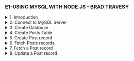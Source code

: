 ### [E1-USING MYSQL WITH NODE.JS - BRAD TRAVESY](https://www.youtube.com/watch?v=EN6Dx22cPRI&ab_channel=TraversyMedia)

<details>
  <summary>1. Introduction </summary>

# Initialize npm

```jsbs
npm init -y
```

# Install mysql and express

```jsbs
npm install --save mysql express
```

# Install nodemon

```jsbs
npm install nodemon --save-dev
```

### x-mysqlnode-project/package.json:

```js
{
  "name": "x-mysqlnode-project",
  "version": "1.0.0",
  "description": "",
  "main": "index.js",
  "scripts": {
    "dev": "nodemon app.js",
    "test": "echo \"Error: no test specified\" && exit 1"
  },
  "author": "",
  "license": "ISC",
  "dependencies": {
    "express": "^4.18.2",
    "mysql": "^2.18.1"
  },
  "devDependencies": {
    "nodemon": "^2.0.22"
  }
}
```

### x-mysqlnode-project/app.js:

```js
const express = require("express");
const mysql = require("mysql");

const app = express();

app.listen("3000", () => {
  console.log("Server started on port 3000");
});
```

# run server:

```jsbs
npm run dev
```

![](https://github.com/omeatai/React-Tutorial/assets/32337103/3452f90e-b4c2-429f-9dca-a94f1067881d)
![](https://github.com/omeatai/React-Tutorial/assets/32337103/a25db0be-6c5f-4561-a832-ca9107cd392d)

</details>

<details>
  <summary>2. Connect to MySQL Server </summary>

# Connect to MySQL Server

### x-mysqlnode-project/app.js:

```js
const express = require("express");
const mysql = require("mysql");

const app = express();

// create connection
const db = mysql.createConnection({
  host: "localhost",
  user: "root",
  password: "",
  //   database: "nodemysql",
});

// Connect
db.connect((err) => {
  if (err) {
    throw err;
  }
  console.log("MySql Connected...");
});

// query db
db.query("SELECT 1 + 1 AS solution", function (error, results, fields) {
  if (error) {
    throw error;
  }
  console.log(results);
  console.log("The solution is: ", results[0].solution);
});

//close connection
db.end();

app.listen("3000", () => {
  console.log("Server started on port 3000");
});
```

# output:

```js
// MacBook-Air x-mysqlnode-project % npm run dev

// > x-mysqlnode-project@1.0.0 dev
// > nodemon app.js

// [nodemon] 2.0.22
// [nodemon] to restart at any time, enter `rs`
// [nodemon] watching path(s): *.*
// [nodemon] watching extensions: js,mjs,json
// [nodemon] starting `node app.js`
// Server started on port 3000
// MySql Connected...
// [ RowDataPacket { solution: 2 } ]
// The solution is:  2
```

![](https://github.com/omeatai/React-Tutorial/assets/32337103/c924fab0-f998-47e7-b707-cbf9bd12476c)

</details>

<details>
  <summary>3. Create Database </summary>

# Create Database

### x-mysqlnode-project/app.js:

```jsbs
// Create DB
app.get("/createdb", (req, res) => {
  let sql = "CREATE DATABASE IF NOT EXISTS nodemysql";
  db.query(sql, (err, result) => {
    if (err) {
      return res.json({ err });
    }
    res.json({ result, message: "Database created..." });
  });
});
```

```js
const express = require("express");
const mysql = require("mysql");

const app = express();

// create connection
const db = mysql.createConnection({
  host: "localhost",
  user: "root",
  password: "",
  //   database: "nodemysql",
});

// Connect
db.connect((err) => {
  if (err) {
    throw err;
  }
  console.log("MySql Connected...");
});

// Create DB
app.get("/createdb", (req, res) => {
  let sql = "CREATE DATABASE IF NOT EXISTS nodemysql";
  db.query(sql, (err, result) => {
    if (err) {
      return res.json({ err });
    }
    res.json({ result, message: "Database created..." });
  });
});

// query db
// db.query("SELECT 1 + 1 AS solution", function (error, results, fields) {
//   if (error) {
//     throw error;
//   }
//   console.log(results);
//   console.log("The solution is: ", results[0].solution);
// });

//close connection
// db.end();

app.listen("3000", () => {
  console.log("Server started on port 3000");
});
```

![](https://github.com/omeatai/React-Tutorial/assets/32337103/b94d00a0-27b4-4750-92d3-35988450e088)
![](https://github.com/omeatai/React-Tutorial/assets/32337103/4b2060c8-0933-4bf4-b85d-b73a79925ed7)
![](https://github.com/omeatai/React-Tutorial/assets/32337103/2b44638a-3054-49ff-9063-0d1132b75f99)

</details>

<details>
  <summary>4. Create Posts Table </summary>

# Create Posts Table

### x-mysqlnode-project/app.js:

```jsbs
// Create table
app.get("/createpoststable", (req, res) => {
  let sql =
    "CREATE TABLE posts(id int AUTO_INCREMENT, title VARCHAR(255), body VARCHAR(255), PRIMARY KEY(id) )";
  db.query(sql, (err, result) => {
    if (err) {
      throw err;
    }
    res.json({ result, message: "Posts table created..." });
  });
});
```

```js
const express = require("express");
const mysql = require("mysql");

const app = express();

// create connection
const db = mysql.createConnection({
  host: "localhost",
  user: "root",
  password: "",
  database: "nodemysql",
});

// Connect
db.connect((err) => {
  if (err) {
    throw err;
  }
  console.log("MySql Connected...");
});

// Create table
app.get("/createpoststable", (req, res) => {
  let sql =
    "CREATE TABLE posts(id int AUTO_INCREMENT, title VARCHAR(255), body VARCHAR(255), PRIMARY KEY(id) )";
  db.query(sql, (err, result) => {
    if (err) {
      throw err;
    }
    res.json({ result, message: "Posts table created..." });
  });
});

//Create DB
// app.get("/createdb", (req, res) => {
//   let sql = "CREATE DATABASE IF NOT EXISTS nodemysql";
//   db.query(sql, (err, result) => {
//     if (err) {
//       return res.json({ err });
//     }
//     res.json({ result, message: "Database created..." });
//   });
// });

// query db
// db.query("SELECT 1 + 1 AS solution", function (error, results, fields) {
//   if (error) {
//     throw error;
//   }
//   console.log(results);
//   console.log("The solution is: ", results[0].solution);
// });

//close connection
// db.end();

app.listen("3000", () => {
  console.log("Server started on port 3000");
});
```

![](https://github.com/omeatai/React-Tutorial/assets/32337103/755134fb-c519-4dfb-80bc-60ece1937b7e)
![](https://github.com/omeatai/React-Tutorial/assets/32337103/f5cbfdb7-4e96-4cc2-b0b6-635d268ed2be)
![](https://github.com/omeatai/React-Tutorial/assets/32337103/55b403a2-e731-49cc-b217-ba6c9a16eaa6)
![](https://github.com/omeatai/React-Tutorial/assets/32337103/bf53f287-08e1-4c88-aed4-f2f858a9e89e)

</details>

<details>
  <summary>5. Create Post record </summary>

# Create Post record

### x-mysqlnode-project/app.js:

```jsbs
// Insert post
app.get("/addpost", (req, res) => {
  let post = { title: "Post One", body: "This is post number one" };
  let sql = "INSERT INTO posts SET ?";
  let query = db.query(sql, post, (err, result) => {
    if (err) {
      throw err;
    }
    res.json({ result, message: "Post added..." });
  });
});
```

```js
const express = require("express");
const mysql = require("mysql");

const app = express();

// create connection
const db = mysql.createConnection({
  host: "localhost",
  user: "root",
  password: "",
  database: "nodemysql",
});

// Connect
db.connect((err) => {
  if (err) {
    throw err;
  }
  console.log("MySql Connected...");
});

// Insert post
app.get("/addpost", (req, res) => {
  let post = { title: "Post One", body: "This is post number one" };
  let sql = "INSERT INTO posts SET ?";
  let query = db.query(sql, post, (err, result) => {
    if (err) {
      throw err;
    }
    res.json({ result, message: "Post added..." });
  });
});

// Create table
// app.get("/createpoststable", (req, res) => {
//   let sql =
//     "CREATE TABLE posts(id int AUTO_INCREMENT, title VARCHAR(255), body VARCHAR(255), PRIMARY KEY(id) )";
//   db.query(sql, (err, result) => {
//     if (err) {
//       throw err;
//     }
//     res.json({ result, message: "Posts table created..." });
//   });
// });

// Create DB
// app.get("/createdb", (req, res) => {
//   let sql = "CREATE DATABASE IF NOT EXISTS nodemysql";
//   db.query(sql, (err, result) => {
//     if (err) {
//       return res.json({ err });
//     }
//     res.json({ result, message: "Database created..." });
//   });
// });

// query db
// db.query("SELECT 1 + 1 AS solution", function (error, results, fields) {
//   if (error) {
//     throw error;
//   }
//   console.log(results);
//   console.log("The solution is: ", results[0].solution);
// });

//close connection
// db.end();

app.listen("3000", () => {
  console.log("Server started on port 3000");
});
```

![](https://github.com/omeatai/React-Tutorial/assets/32337103/0da8f426-2b6a-4dcc-a82e-ef832c72571a)
![](https://github.com/omeatai/React-Tutorial/assets/32337103/b34a297c-1b4c-4b2c-b450-5cd429633ea8)
![](https://github.com/omeatai/React-Tutorial/assets/32337103/e39f3edd-ec09-42a2-b827-9b55a53bd7ab)

</details>

<details>
  <summary>6. Fetch Posts records </summary>

# Fetch posts Table records

### x-mysqlnode-project/app.js:

```jsbs
//Select post
app.get("/getposts", (req, res) => {
  let sql = "SELECT * FROM posts";
  let query = db.query(sql, (err, result) => {
    if (err) {
      throw err;
    }
    res.json({ result, message: "Post fetched..." });
  });
});

app.listen("3000", () => {
  console.log("Server started on port 3000");
});
```

```js
const express = require("express");
const mysql = require("mysql");

const app = express();

// create connection
const db = mysql.createConnection({
  host: "localhost",
  user: "root",
  password: "",
  database: "nodemysql",
});

// Connect
db.connect((err) => {
  if (err) {
    throw err;
  }
  console.log("MySql Connected...");
});

//Select post
app.get("/getposts", (req, res) => {
  let sql = "SELECT * FROM posts";
  let query = db.query(sql, (err, result) => {
    if (err) {
      throw err;
    }
    res.json({ result, message: "Post fetched..." });
  });
});

app.listen("3000", () => {
  console.log("Server started on port 3000");
});

// Insert post
app.get("/addpost", (req, res) => {
  let post = { title: "Post Two", body: "This is post number two" };
  let sql = "INSERT INTO posts SET ?";
  let query = db.query(sql, post, (err, result) => {
    if (err) {
      throw err;
    }
    res.json({ result, message: "Post added..." });
  });
});

// Create table
// app.get("/createpoststable", (req, res) => {
//   let sql =
//     "CREATE TABLE posts(id int AUTO_INCREMENT, title VARCHAR(255), body VARCHAR(255), PRIMARY KEY(id) )";
//   db.query(sql, (err, result) => {
//     if (err) {
//       throw err;
//     }
//     res.json({ result, message: "Posts table created..." });
//   });
// });

// Create DB
// app.get("/createdb", (req, res) => {
//   let sql = "CREATE DATABASE IF NOT EXISTS nodemysql";
//   db.query(sql, (err, result) => {
//     if (err) {
//       return res.json({ err });
//     }
//     res.json({ result, message: "Database created..." });
//   });
// });

// query db
// db.query("SELECT 1 + 1 AS solution", function (error, results, fields) {
//   if (error) {
//     throw error;
//   }
//   console.log(results);
//   console.log("The solution is: ", results[0].solution);
// });

//close connection
// db.end();
```

![](https://github.com/omeatai/React-Tutorial/assets/32337103/3e7f9d7e-7d22-450e-8d92-824b87ec0e1b)
![](https://github.com/omeatai/React-Tutorial/assets/32337103/e374f27e-dc1f-468b-b4b4-c7898a12522f)
![](https://github.com/omeatai/React-Tutorial/assets/32337103/a99db33c-b956-4fa2-9927-69b398cb8a16)

</details>

<details>
  <summary>7. Fetch a Post record </summary>

# Fetch a Post record

### x-mysqlnode-project/app.js:

```jsbs
//Select a post
app.get("/getpost/:id", (req, res) => {
  const { id } = req.params;
  let sql = `SELECT * FROM posts WHERE id = ${id}`;
  let query = db.query(sql, (err, result) => {
    if (err) {
      throw err;
    }
    res.json({ result, message: "Post fetched..." });
  });
});
```

```js
const express = require("express");
const mysql = require("mysql");

const app = express();

// create connection
const db = mysql.createConnection({
  host: "localhost",
  user: "root",
  password: "",
  database: "nodemysql",
});

// Connect
db.connect((err) => {
  if (err) {
    throw err;
  }
  console.log("MySql Connected...");
});

//Select a post
app.get("/getpost/:id", (req, res) => {
  const { id } = req.params;
  let sql = `SELECT * FROM posts WHERE id = ${id}`;
  let query = db.query(sql, (err, result) => {
    if (err) {
      throw err;
    }
    res.json({ result, message: "Post fetched..." });
  });
});

//Select posts
app.get("/getposts", (req, res) => {
  let sql = "SELECT * FROM posts";
  let query = db.query(sql, (err, result) => {
    if (err) {
      throw err;
    }
    res.json({ result, message: "Post fetched..." });
  });
});

app.listen("3000", () => {
  console.log("Server started on port 3000");
});

//Insert post
app.get("/addpost", (req, res) => {
  let post = { title: "Post Two", body: "This is post number two" };
  let sql = "INSERT INTO posts SET ?";
  let query = db.query(sql, post, (err, result) => {
    if (err) {
      throw err;
    }
    res.json({ result, message: "Post added..." });
  });
});

// Create table
// app.get("/createpoststable", (req, res) => {
//   let sql =
//     "CREATE TABLE posts(id int AUTO_INCREMENT, title VARCHAR(255), body VARCHAR(255), PRIMARY KEY(id) )";
//   db.query(sql, (err, result) => {
//     if (err) {
//       throw err;
//     }
//     res.json({ result, message: "Posts table created..." });
//   });
// });

// Create DB
// app.get("/createdb", (req, res) => {
//   let sql = "CREATE DATABASE IF NOT EXISTS nodemysql";
//   db.query(sql, (err, result) => {
//     if (err) {
//       return res.json({ err });
//     }
//     res.json({ result, message: "Database created..." });
//   });
// });

// query db
// db.query("SELECT 1 + 1 AS solution", function (error, results, fields) {
//   if (error) {
//     throw error;
//   }
//   console.log(results);
//   console.log("The solution is: ", results[0].solution);
// });

//close connection
// db.end();
```

![](https://github.com/omeatai/React-Tutorial/assets/32337103/1399341f-0338-4348-adcb-e1acfee68e18)
![](https://github.com/omeatai/React-Tutorial/assets/32337103/f34de5c0-6991-4894-9574-458e19c9a26a)
![](https://github.com/omeatai/React-Tutorial/assets/32337103/cd557320-980e-45c2-bb37-01d02600c627)

</details>

<details>
  <summary>8. Update a Post record </summary>

# Update a Post record

### x-mysqlnode-project/app.js:

```jsbs
//Update a post
app.get("/updatepost/:id", (req, res) => {
  const { id } = req.params;
  const newTitle = "Updated Title";
  let sql = `UPDATE posts SET title = ${newTitle} WHERE id = ${id}`;
  let query = db.query(sql, (err, result) => {
    if (err) {
      throw err;
    }
    res.json({ result, message: "Post updated..." });
  });
});

```

```js
const express = require("express");
const mysql = require("mysql");

const app = express();

// create connection
const db = mysql.createConnection({
  host: "localhost",
  user: "root",
  password: "",
  database: "nodemysql",
});

// Connect
db.connect((err) => {
  if (err) {
    throw err;
  }
  console.log("MySql Connected...");
});

//Update a post
app.get("/updatepost/:id", (req, res) => {
  const { id } = req.params;
  const newTitle = "Updated Title";
  let sql = `UPDATE posts SET title = "${newTitle}" WHERE id = ${id}`;
  let query = db.query(sql, (err, result) => {
    if (err) {
      throw err;
    }
    res.json({ result, message: "Post updated..." });
  });
});

//Select a post
app.get("/getpost/:id", (req, res) => {
  const { id } = req.params;
  let sql = `SELECT * FROM posts WHERE id = ${id}`;
  let query = db.query(sql, (err, result) => {
    if (err) {
      throw err;
    }
    res.json({ result, message: "Post fetched..." });
  });
});

//Select posts
app.get("/getposts", (req, res) => {
  let sql = "SELECT * FROM posts";
  let query = db.query(sql, (err, result) => {
    if (err) {
      throw err;
    }
    res.json({ result, message: "Post fetched..." });
  });
});

app.listen("3000", () => {
  console.log("Server started on port 3000");
});

//Insert post
app.get("/addpost", (req, res) => {
  let post = { title: "Post Two", body: "This is post number two" };
  let sql = "INSERT INTO posts SET ?";
  let query = db.query(sql, post, (err, result) => {
    if (err) {
      throw err;
    }
    res.json({ result, message: "Post added..." });
  });
});

// Create table
// app.get("/createpoststable", (req, res) => {
//   let sql =
//     "CREATE TABLE posts(id int AUTO_INCREMENT, title VARCHAR(255), body VARCHAR(255), PRIMARY KEY(id) )";
//   db.query(sql, (err, result) => {
//     if (err) {
//       throw err;
//     }
//     res.json({ result, message: "Posts table created..." });
//   });
// });

// Create DB
// app.get("/createdb", (req, res) => {
//   let sql = "CREATE DATABASE IF NOT EXISTS nodemysql";
//   db.query(sql, (err, result) => {
//     if (err) {
//       return res.json({ err });
//     }
//     res.json({ result, message: "Database created..." });
//   });
// });

// query db
// db.query("SELECT 1 + 1 AS solution", function (error, results, fields) {
//   if (error) {
//     throw error;
//   }
//   console.log(results);
//   console.log("The solution is: ", results[0].solution);
// });

//close connection
// db.end();
```

![](https://github.com/omeatai/React-Tutorial/assets/32337103/66c2c039-ab56-47f9-9bff-b6664fda66b1)
![](https://github.com/omeatai/React-Tutorial/assets/32337103/04bcd2f3-b4c7-45d9-a8e0-b44bce57964d)    
![](https://github.com/omeatai/React-Tutorial/assets/32337103/23fcad68-18d1-4062-bde0-235fbffe8009)
![](https://github.com/omeatai/React-Tutorial/assets/32337103/dbb2774b-6452-4a04-9378-22b0ac38468f)
![](https://github.com/omeatai/React-Tutorial/assets/32337103/2af53b58-7945-418d-989f-3bc7ead4a80e)

```js

```

```js

```

```js

```

```js

```

```js

```

```js

```

```js

```

```js

```

```js

```

```js

```

```js

```

```js

```

```js

```

```js

```

```js

```

```js

```

```js

```

```js

```

```js

```

```js

```

```js

```

```js

```

```js

```

```js

```

```js

```

```js

```

```js

```

```js

```

```js

```

```js

```

```js

```

```js

```

```js

```

```js

```

```js

```

```js

```

```js

```

```js

```

```js

```

```js

```

```js

```

```js

```

```js

```

```js

```

```js

```

```js

```

```js

```

```js

```

```js

```

```js

```

```js

```

```js

```

```js

```

```js

```

```js

```

```js

```

```js

```

```js

```

<details>
